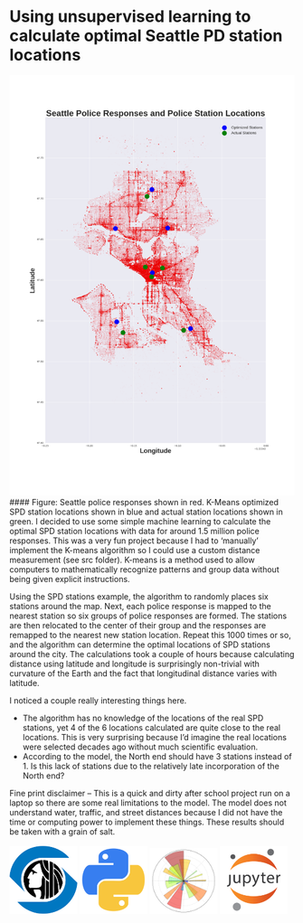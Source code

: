 # Using unsupervised learning to calculate optimal Seattle PD station locations

<img src="images/pd_locations.png" width="800">
#### Figure: Seattle police responses shown in red. K-Means optimized SPD station locations shown in blue and actual station locations shown in green.
I decided to use some simple machine learning to calculate the optimal SPD station locations with data for around 1.5 million police responses. This was a very fun project because I had to ‘manually’ implement the K-means algorithm so I could use a custom distance measurement (see src folder). K-means is a method used to allow computers to mathematically recognize patterns and group data without being given explicit instructions.

Using the SPD stations example, the algorithm to randomly places six stations around the map. Next, each police response is mapped to the nearest station so six groups of police responses are formed. The stations are then relocated to the center of their group and the responses are remapped to the nearest new station location. Repeat this 1000 times or so, and the algorithm can determine the optimal locations of SPD stations around the city. The calculations took a couple of hours because calculating distance using latitude and longitude is surprisingly non-trivial with curvature of the Earth and the fact that longitudinal distance varies with latitude.

I noticed a couple really interesting things here.
- The algorithm has no knowledge of the locations of the real SPD stations, yet 4 of the 6 locations calculated are quite close to the real locations. This is very surprising because I’d imagine the real locations were selected decades ago without much scientific evaluation.
- According to the model, the North end should have 3 stations instead of 1. Is this lack of stations due to the relatively late incorporation of the North end?

Fine print disclaimer – This is a quick and dirty after school project run on a laptop so there are some real limitations to the model. The model does not understand water, traffic, and street distances because I did not have the time or computing power to implement these things. These results should be taken with a grain of salt.
<br>
<br>
<img src="images/logos/seattle.png" width="120">
<img src="images/logos/python.png" width="120">
<img src="images/logos/matplotlib.png" width="120">
<img src="images/logos/jupyter.png" width="120">
